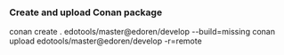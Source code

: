### Create and upload Conan package
conan create . edotools/master@edoren/develop --build=missing
conan upload edotools/master@edoren/develop -r=remote
